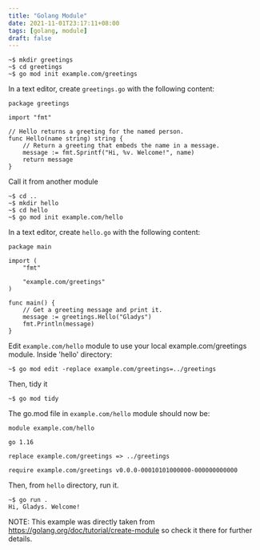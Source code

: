 ```yaml
---
title: "Golang Module"
date: 2021-11-01T23:17:11+08:00
tags: [golang, module]
draft: false
---
```


```
~$ mkdir greetings
~$ cd greetings
~$ go mod init example.com/greetings
```

In a text editor, create `greetings.go` with the following content:
```
package greetings

import "fmt"

// Hello returns a greeting for the named person.
func Hello(name string) string {
    // Return a greeting that embeds the name in a message.
    message := fmt.Sprintf("Hi, %v. Welcome!", name)
    return message
}
```

Call it from another module

```
~$ cd ..
~$ mkdir hello
~$ cd hello
~$ go mod init example.com/hello
```

In a text editor, create `hello.go` with the following content:
```
package main

import (
    "fmt"

    "example.com/greetings"
)

func main() {
    // Get a greeting message and print it.
    message := greetings.Hello("Gladys")
    fmt.Println(message)
}
```

Edit `example.com/hello` module to use your local example.com/greetings module.
Inside 'hello' directory:
```
~$ go mod edit -replace example.com/greetings=../greetings
```

Then, tidy it
```
~$ go mod tidy
```

The go.mod file in `example.com/hello` module should now be:
```
module example.com/hello

go 1.16

replace example.com/greetings => ../greetings

require example.com/greetings v0.0.0-00010101000000-000000000000
```

Then, from `hello` directory, run it.
```
~$ go run .
Hi, Gladys. Welcome!
```

NOTE: This example was directly taken from https://golang.org/doc/tutorial/create-module so check it there for further details.


